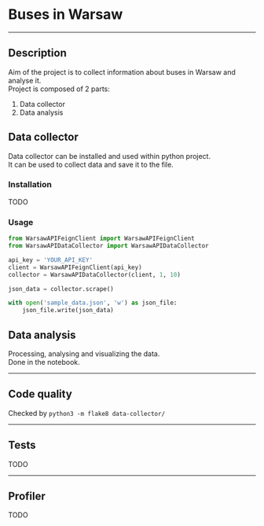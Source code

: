 # Buses in Warsaw

---

## Description

Aim of the project is to collect information about buses in Warsaw and analyse it.
<br>
Project is composed of 2 parts:
1. Data collector
2. Data analysis

## Data collector

Data collector can be installed and used within python project.
<br>
It can be used to collect data and save it to the file.

### Installation

TODO

### Usage

```python
from WarsawAPIFeignClient import WarsawAPIFeignClient
from WarsawAPIDataCollector import WarsawAPIDataCollector

api_key = 'YOUR_API_KEY'
client = WarsawAPIFeignClient(api_key)
collector = WarsawAPIDataCollector(client, 1, 10)

json_data = collector.scrape()

with open('sample_data.json', 'w') as json_file:
    json_file.write(json_data)
```

## Data analysis
Processing, analysing and visualizing the data.
<br>
Done in the notebook. 


---

## Code quality

Checked by `python3 -m flake8 data-collector/`

---

## Tests

TODO

---

## Profiler

TODO